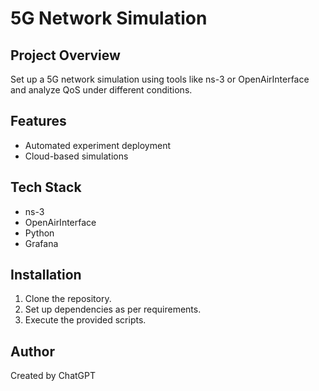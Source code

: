 # 5G Network Simulation

## Project Overview
Set up a 5G network simulation using tools like ns-3 or OpenAirInterface and analyze QoS under different conditions.

## Features
- Automated experiment deployment
- Cloud-based simulations

## Tech Stack
- ns-3
- OpenAirInterface
- Python
- Grafana

## Installation
1. Clone the repository.
2. Set up dependencies as per requirements.
3. Execute the provided scripts.

## Author
Created by ChatGPT
